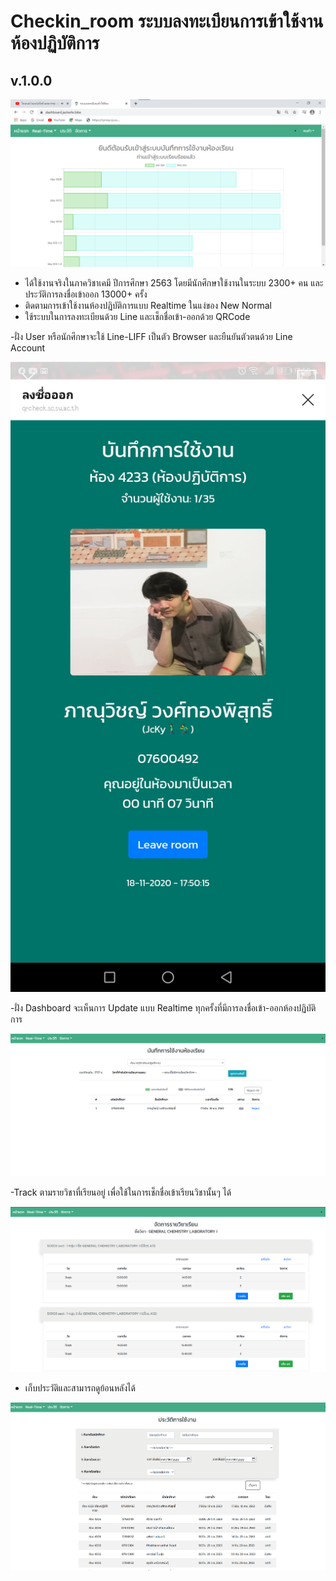 # Checkin_room ระบบลงทะเบียนการเข้าใช้งานห้องปฏิบัติการ
## v.1.0.0

![Example](./img/readme1.jpg)

- ได้ใช้งานจริงในภาควิชาเคมี ปีการศึกษา 2563 โดยมีนักศึกษาใช้งานในระบบ 2300+ คน และประวัติการลงชื่อเข้าออก 13000+ ครั้ง
- ติดตามการเข้าใช้งานห้องปฏิบัติการแบบ Realtime ในแง่ของ New Normal
- ใช้ระบบในการลงทะเบียนด้วย Line และเช็กชื่อเข้า-ออกด้วย QRCode

-ฝั่ง User หรือนักศึกษาจะใช้ Line-LIFF เป็นตัว Browser และยืนยันตัวตนด้วย Line Account 

![ex2](./img/readme5.jpg)

-ฝั่ง Dashboard จะเห็นการ Update แบบ Realtime ทุกครั้งที่มีการลงชื่อเข้า-ออกห้องปฏิบัติการ

![ex3](./img/readme4.png)

-Track ตามรายวิชาที่เรียนอยู่ เพื่อใช้ในการเช็กชื่อเข้าเรียนวิชานั้นๆ ได้

![ex4](./img/readme3.png)

- เก็บประวัติและสามารถดูย้อนหลังได้

![ex5](./img/readme2.png)


